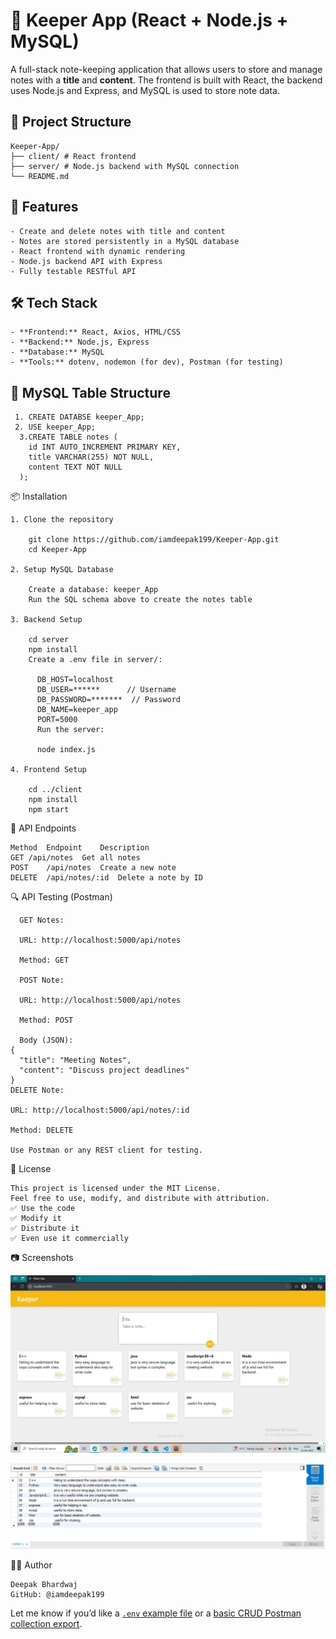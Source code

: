 # 📝 Keeper App (React + Node.js + MySQL)

A full-stack note-keeping application that allows users to store and manage notes with a **title** and **content**. The frontend is built with React, the backend uses Node.js and Express, and MySQL is used to store note data.

## 📁 Project Structure

    Keeper-App/
    ├── client/ # React frontend
    ├── server/ # Node.js backend with MySQL connection
    └── README.md

## 🚀 Features

    - Create and delete notes with title and content
    - Notes are stored persistently in a MySQL database
    - React frontend with dynamic rendering
    - Node.js backend API with Express
    - Fully testable RESTful API

## 🛠️ Tech Stack

    - **Frontend:** React, Axios, HTML/CSS
    - **Backend:** Node.js, Express
    - **Database:** MySQL
    - **Tools:** dotenv, nodemon (for dev), Postman (for testing)


## 🧱 MySQL Table Structure

     1. CREATE DATABSE keeper_App;
     2. USE keeper_App;
      3.CREATE TABLE notes (
        id INT AUTO_INCREMENT PRIMARY KEY,
        title VARCHAR(255) NOT NULL,
        content TEXT NOT NULL
      );

📦 Installation

    1. Clone the repository
    
        git clone https://github.com/iamdeepak199/Keeper-App.git
        cd Keeper-App
    
    2. Setup MySQL Database
    
        Create a database: keeper_App
        Run the SQL schema above to create the notes table
    
    3. Backend Setup
       
        cd server
        npm install
        Create a .env file in server/:
       
          DB_HOST=localhost
          DB_USER=******      // Username
          DB_PASSWORD=*******  // Password
          DB_NAME=keeper_app
          PORT=5000
          Run the server:
    
          node index.js
       
    4. Frontend Setup
       
        cd ../client
        npm install
        npm start
       
🔌 API Endpoints

    Method	Endpoint	Description
    GET	/api/notes	Get all notes
    POST	/api/notes	Create a new note
    DELETE	/api/notes/:id	Delete a note by ID

🔍 API Testing (Postman)

      GET Notes:
      
      URL: http://localhost:5000/api/notes
      
      Method: GET
      
      POST Note:
      
      URL: http://localhost:5000/api/notes
      
      Method: POST
      
      Body (JSON):
    {
      "title": "Meeting Notes",
      "content": "Discuss project deadlines"
    }
    DELETE Note:
    
    URL: http://localhost:5000/api/notes/:id
    
    Method: DELETE
    
    Use Postman or any REST client for testing.

📄 License

    This project is licensed under the MIT License.
    Feel free to use, modify, and distribute with attribution.
    ✅ Use the code
    ✅ Modify it
    ✅ Distribute it
    ✅ Even use it commercially

📷 Screenshots

   ![pic0](https://github.com/iamdeepak199/Keeper-App/blob/main/Keeper%20App.jpg)
   
   ![pic1](https://github.com/iamdeepak199/Keeper-App/blob/main/database_App.jpg)

👨‍💻 Author

    Deepak Bhardwaj
    GitHub: @iamdeepak199


Let me know if you’d like a [`.env` example file](f) or a [basic CRUD Postman collection export](f).
